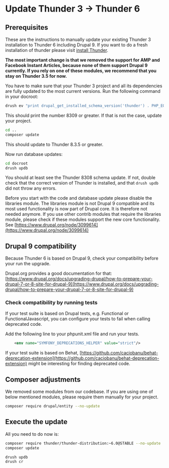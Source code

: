 # Update Thunder 3 -> Thunder 6

## Prerequisites

These are the instructions to manually update your existing Thunder 3 installation to Thunder 6 including Drupal 9. If you want to do a fresh installation of thunder please visit [install Thunder](../setup.md#install-thunder).

**The most important change is that we removed the support for AMP and Facebook Instant Articles, because none of them support Drupal 9 currently. If you rely on one of these modules, we recommend that you stay on Thunder 3.5 for now.**

You have to make sure that your Thunder 3 project and all its dependencies
are fully updated to the most current versions. Run the following command in your docroot:

```bash
drush ev "print drupal_get_installed_schema_version('thunder') . PHP_EOL;"
```
This should print the number 8309 or greater. If that is not the case, update your project.

```bash
cd ..
composer update
```
This should update to Thunder 8.3.5 or greater.

Now run database updates:
```bash
cd docroot
drush updb
```
You should at least see the Thunder 8308 schema update. If not, double check that the correct version of Thunder is installed, and that `drush updb` did not throw any errors.

Before you start with the code and database update please disable the libraries module. The libraries module is not Drupal 9 compatible and
its most used functionality is now part of Drupal core. It is therefore not needed anymore. If you use other contrib modules that require the libraries module, please check if these modules support the new core functionality.
See [https://www.drupal.org/node/3099614](https://www.drupal.org/node/3099614)

## Drupal 9 compatibility

Because Thunder 6 is based on Drupal 9, check your compatibility before your run the upgrade.

Drupal.org provides a good documentation for that: [https://www.drupal.org/docs/upgrading-drupal/how-to-prepare-your-drupal-7-or-8-site-for-drupal-9](https://www.drupal.org/docs/upgrading-drupal/how-to-prepare-your-drupal-7-or-8-site-for-drupal-9)


### Check compatibility by running tests

If your test suite is based on Drupal tests, e.g. Functional or FunctionalJavascript, you can configure your tests to fail
when calling deprecated code.

Add the following line to your phpunit.xml file and run your tests.

```xml
    <env name="SYMFONY_DEPRECATIONS_HELPER" value="strict"/>
```

If your test suite is based on Behat, [https://github.com/caciobanu/behat-deprecation-extension](https://github.com/caciobanu/behat-deprecation-extension) might be interesting for finding deprecated code.

## Composer adjustments

We removed some modules from our codebase. If you are using one of
below mentioned modules, please require them manually for your project.

```bash
composer require drupal/entity --no-update

```

## Execute the update

All you need to do now is:

```bash
composer require thunder/thunder-distribution:~6.0@STABLE --no-update
composer update

drush updb
drush cr
```


